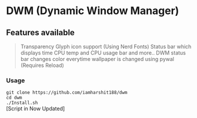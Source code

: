 # DWM (Dynamic Window Manager)
## Features available 

> Transparency 
> Glyph icon support (Using Nerd Fonts)
> Status bar which displays time CPU temp and CPU usage bar and more.. 
> DWM status bar changes color everytime wallpaper is changed using pywal (Requires Reload)
### Usage 
 `git clone https://github.com/iamharshit188/dwm` <br>
 `cd dwm` <br>
 `./Install.sh` <br> [Script in Now Updated]

